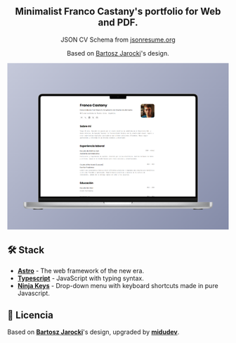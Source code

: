<div align="center">
<h2>
    Minimalist <strong>Franco Castany</strong>'s portfolio for Web and PDF.
</h2>
<p>
    JSON CV Schema from <a href="https://jsonresume.org/schema/">jsonresume.org</a>
</p>
<p>
    Based on <a href="https://github.com/BartoszJarocki/cv">Bartosz Jarocki</a>'s design.
</p>

</div>

<img src="portada.png"></img>

## 🛠️ Stack

- [**Astro**](https://astro.build/) - The web framework of the new era.
- [**Typescript**](https://www.typescriptlang.org/) - JavaScript with typing syntax.
- [**Ninja Keys**](https://github.com/ssleptsov/ninja-keys) - Drop-down menu with keyboard shortcuts made in pure Javascript.

## 🔑 Licencia

Based on [**Bartosz Jarocki**](<[https://midu.dev](https://github.com/BartoszJarocki/cv)>)'s design, upgraded by [**midudev**](https://midu.dev).
